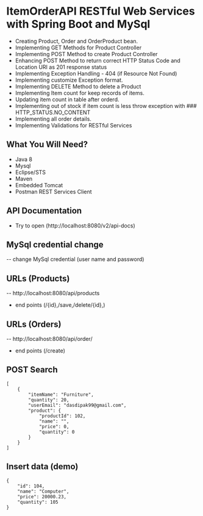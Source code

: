 # ItemOrderAPI RESTful Web Services with Spring Boot and MySql
- Creating Product, Order and OrderProduct bean.
- Implementing GET Methods for Product Controller
- Implementing POST Method to create Product Controller
- Enhancing POST Method to return correct HTTP Status Code and Location URI as 201 response status
- Implementing Exception Handling - 404 (if Resource Not Found)
- Implementing customize Exception format.
- Implementing DELETE Method to delete a Product
- Implementing Item count for keep records of items.
- Updating item count in table after orderd.
- Implementing out of stock if item count is less throw exception with ### HTTP_STATUS.NO_CONTENT
- Implementing all order details.
- Implementing Validations for RESTful Services

## What You Will Need?

- Java 8
- Mysql
- Eclipse/STS
- Maven
- Embedded Tomcat
- Postman REST Services Client

## API Documentation
- Try to open (http://localhost:8080/v2/api-docs)

## MySql credential change
-- change MySql credential (user name and password)

## URLs (Products)
-- http://localhost:8080/api/products
  * end points (/{id},/save,/delete/{id},)
## URLs (Orders)
-- http://localhost:8080/api/order/
  * end points (/create)
## POST Search
```
[
	{
        "itemName": "Furniture",
        "quantity": 20,
        "userEmail": "dasdipak99@gmail.com",
        "product": {
        	"productId": 102,
        	"name": "",
        	"price": 0,
        	"quantity": 0
        }
	}
]
```
## Insert data (demo)
```
{
    "id": 104,
    "name": "Computer",
    "price": 20000.23,
    "quantity": 105
}
```
